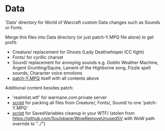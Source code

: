 # Data
'Data' directory for World of Warcraft custom Data changes such as Sounds or Fonts.

Merge this files into Data directory (or just patch-Y.MPQ file alone) to get profit:

- Creature/ replacement for Ghosts (Lady Deathwhisper ICC fight)
- Fonts/ for cyrillic charset
- Sound/ replacement for annoying sounds e.g. Goblin Weather Machine, Argent Gruntling/Squire, Lament of the Highborne song, Fizzle spell sounds, Character voice emotions
- [patch-Y.MPQ](https://github.com/grandatlant/DataMod/blob/main/patch-Y.MPQ) itself with all contents above

Additional content besides patch:
- 'realmlist.wtf' for warmane.com private server
- [script](https://github.com/grandatlant/DataMod/blob/main/pack_patch_mpq.py) for packing all files from Creature/, Fonts/, Sound/ to one 'patch-Y.MPQ'
- [script](https://github.com/Soulsbane/WowRemoveUnusedSV/blob/master/remove-unused-sv.py) for SavedVariables cleanup in your WTF/ (stolen from https://github.com/Soulsbane/WowRemoveUnusedSV with WoW path override to "../")

